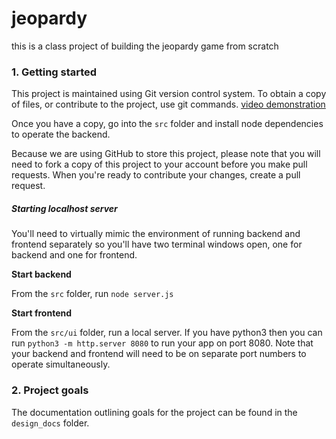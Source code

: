 # jeopardy

this is a class project of building the jeopardy game from scratch

### 1. Getting started

This project is maintained using Git version control system. To obtain a copy of files, or contribute to the project, use git commands. [video demonstration](https://youtu.be/a88o1bEFeCU) 

Once you have a copy, go into the `src` folder and install node dependencies to operate the backend.

Because we are using GitHub to store this project, please note that you will need to fork a copy of this project to your account before you make pull requests. When you're ready to contribute your changes, create a pull request. 

##### Starting localhost server

You'll need to virtually mimic the environment of running backend and frontend separately so you'll have two terminal windows open, one for backend and one for frontend.

**Start backend** 

From the `src` folder, run `node server.js`

**Start frontend**

From the `src/ui` folder, run a local server. If you have python3 then you can run `python3 -m http.server 8080` to run your app on port 8080. Note that your backend and frontend will need to be on separate port numbers to operate simultaneously.

### 2. Project goals

The documentation outlining goals for the project can be found in the `design_docs` folder.


